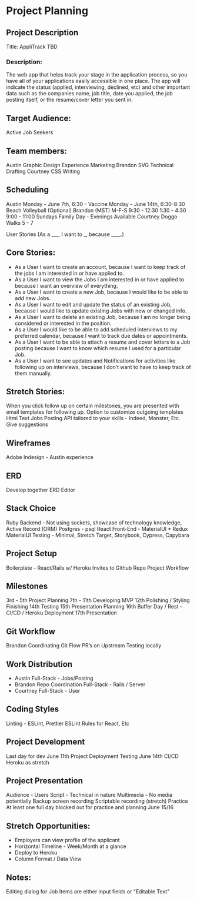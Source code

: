 # Project Planning
## Project Description

Title:
  AppliTrack
  TBD

### Description:
  The web app that helps track your stage in the application process, so you have all of your applications easily accessible in one place. The app will indicate the status (applied, interviewing, declined, etc) and other important data such as the companies name, job title, date you applied, the job posting itself, or the resume/cover letter you sent in.

## Target Audience:
  Active Job Seekers

## Team members:
  Austin
    Graphic Design Experience
    Marketing
  Brandon
    SVG
    Technical Drafting
  Courtney
    CSS 
  Writing

## Scheduling
  Austin
    Monday - June 7th, 6:30 - Vaccine
    Monday - June 14th, 6:30-8:30 Beach Volleyball (Optional)
  Brandon (MST)
    M-F-S  9:30 - 12:30   1:30 - 4:30   9:00 - 11:00
    Sundays Family Day - Evenings Available
  Courtney
    Doggo Walks 5 - 7
 
User Stories (As a ___, I want to _, because ____.)
## Core Stories:
  * As a User I want to create an account, because I want to keep track of the jobs I am interested in or have applied to.
  * As a User I want to view the Jobs I am interested in or have applied to because I want an overview of everything.
  * As a User I want to create a new Job, because I would like to be able to add new Jobs.
  * As a User I want to edit and update the status of an existing Job, because I would like to update existing Jobs with new or changed info.
  * As a User I want to delete an existing Job, because I am no longer being considered or interested in the position.
  * As a User I would like to be able to add scheduled interviews to my preferred calendar, because I want to track due dates or appointments.
  * As a User I want to be able to attach a resume and cover letters to a Job posting because I want to know which resume I used for a particular Job.
  * As a User I want to see updates and Notifications for activities like following up on interviews, because I don’t want to have to keep track of them manually.

## Stretch Stories:
When you click follow up on certain milestones, you are presented with email templates for following up. 
Option to customize outgoing templates
  Html
  Text
Jobs Posting API tailored to your skills - Indeed, Monster, Etc.
  Give suggestions

## Wireframes
  Adobe Indesign - Austin experience

## ERD
  Develop together
  ERD Editor

## Stack Choice
  Ruby Backend - Not using sockets, showcase of technology knowledge, Active Record (ORM)
  Postgres - psql
  React Front-End  - MaterialUI
    * Redux
    MaterialUI
  Testing - Minimal, Stretch Target, Storybook, Cypress, Capybara

## Project Setup
  Boilerplate - React/Rails w/ Heroku
  Invites to Github Repo
  Project Workflow

## Milestones
  3rd - 5th Project Planning
  7th - 11th Developing MVP
  12th Polishing / Styling Finishing
  14th Testing
  15th Presentation Planning
  16th Buffer Day / Rest - CI/CD / Heroku Deployment
  17th Presentation

## Git Workflow
  Brandon Coordinating
  Git Flow
  PR’s on Upstream
  Testing locally

## Work Distribution
  * Austin
      Full-Stack - Jobs/Posting
  * Brandon
     Repo Coordination
     Full-Stack - Rails / Server
  * Courtney
     Full-Stack - User
 
## Coding Styles    
  Linting - ESLint, Prettier
  ESLint Rules for React, Etc

## Project Development
  Last day for dev June 11th
  Project Deployment
  Testing June 14th
  CI/CD Heroku as stretch

## Project Presentation
  Audience - Users 
  Script - Technical in nature
  Multimedia - No media potentially
  Backup screen recording
  Scriptable recording (stretch)
  Practice
  At least one full day blocked out for practice and planning June 15/16

## Stretch Opportunities:
 * Employers can view profile of the applicant
 * Horizontal Timeline - Week/Month at a glance
 * Deploy to Heroku
 * Column Format / Data View

## Notes:
Editing dialog for Job
  Items are either input fields or "Editable Text"
 

